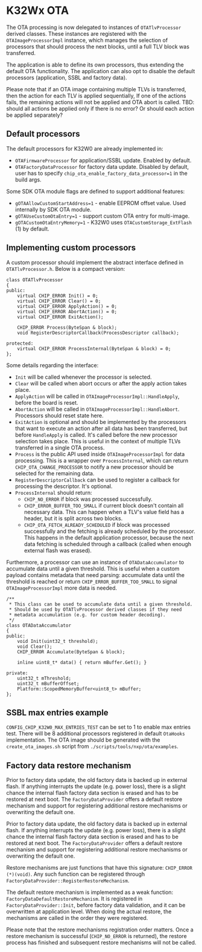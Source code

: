 # K32Wx OTA

The OTA processing is now delegated to instances of `OTATlvProcessor` derived classes.
These instances are registered with the `OTAImageProcessorImpl` instance, which manages the selection of processors that should process the next blocks, until a full TLV block was transferred.

The application is able to define its own processors, thus extending the default OTA functionality. The application can also opt to disable the default processors (application, SSBL and factory data).

Please note that if an OTA image containing multiple TLVs is transferred, then the action for each TLV is applied sequentially,
If one of the actions fails, the remaining actions will not be applied and OTA abort is called.
TBD: should all actions be applied only if there is no error? Or should each action be applied separately?

## Default processors
The default processors for K32W0 are already implemented in:
* `OTAFirmwareProcessor` for application/SSBL update. Enabled by default.
* `OTAFactoryDataProcessor` for factory data update. Disabled by default, user has to specify `chip_ota_enable_factory_data_processor=1` in the build args.

Some SDK OTA module flags are defined to support additional features:
- `gOTAAllowCustomStartAddress=1` - enable EEPROM offset value. Used internally by SDK OTA module.
- `gOTAUseCustomOtaEntry=1` - support custom OTA entry for multi-image.
- `gOTACustomOtaEntryMemory=1` - K32W0 uses `OTACustomStorage_ExtFlash` (1) by default.

## Implementing custom processors
A custom processor should implement the abstract interface defined in `OTATlvProcessor.h`. Below is a compact version:
```
class OTATlvProcessor
{
public:
    virtual CHIP_ERROR Init() = 0;
    virtual CHIP_ERROR Clear() = 0;
    virtual CHIP_ERROR ApplyAction() = 0;
    virtual CHIP_ERROR AbortAction() = 0;
    virtual CHIP_ERROR ExitAction();

    CHIP_ERROR Process(ByteSpan & block);
    void RegisterDescriptorCallback(ProcessDescriptor callback);
    
protected:
    virtual CHIP_ERROR ProcessInternal(ByteSpan & block) = 0;
};

```
Some details regarding the interface:
* `Init` will be called whenever the processor is selected.
* `Clear` will be called when abort occurs or after the apply action takes place.
* `ApplyAction` will be called in `OTAImageProcessorImpl::HandleApply`, before the board is reset.
* `AbortAction` will be called in `OTAImageProcessorImpl::HandleAbort`. Processors should reset state here.
* `ExitAction` is optional and should be implemented by the processors that want to execute an action
after all data has been transferred, but before `HandleApply` is called. It's called before the new processor selection takes place. This is useful in the context
of multiple TLVs transferred in a single OTA process.
* `Process` is the public API used inside `OTAImageProcessorImpl` for data processing.
This is a wrapper over `ProcessInternal`, which can return `CHIP_OTA_CHANGE_PROCESSOR` to notify a new processor should be selected for the remaining data.
* `RegisterDescriptorCallback` can be used to register a callback for processing the descriptor. It's optional.
* `ProcessInternal` should return:
    * `CHIP_NO_ERROR` if block was processed successfully.
    * `CHIP_ERROR_BUFFER_TOO_SMALL` if current block doesn't contain all necessary data.
This can happen when a TLV's value field has a header, but it is split across two blocks.
    * `CHIP_OTA_FETCH_ALREADY_SCHEDULED` if block was processed successfully and the fetching is already scheduled by the processor.
This happens in the default application processor, because the next data fetching is scheduled through a callback (called when enough external flash was erased).


Furthermore, a processor can use an instance of `OTADataAccumulator` to accumulate data until a given threshold.
This is useful when a custom payload contains metadata that need parsing: accumulate data until the threshold is reached or return `CHIP_ERROR_BUFFER_TOO_SMALL` to signal `OTAImageProcessorImpl` more data is needed.
```
/**
 * This class can be used to accumulate data until a given threshold.
 * Should be used by OTATlvProcessor derived classes if they need
 * metadata accumulation (e.g. for custom header decoding).
 */
class OTADataAccumulator
{
public:
    void Init(uint32_t threshold);
    void Clear();
    CHIP_ERROR Accumulate(ByteSpan & block);

    inline uint8_t* data() { return mBuffer.Get(); }

private:
    uint32_t mThreshold;
    uint32_t mBufferOffset;
    Platform::ScopedMemoryBuffer<uint8_t> mBuffer;
};
```

## SSBL max entries example
`CONFIG_CHIP_K32W0_MAX_ENTRIES_TEST` can be set to 1 to enable max entries test.
There will be 8 additional processors registered in default `OtaHooks` implementation. The OTA image should be generated with the `create_ota_images.sh` script from `./scripts/tools/nxp/ota/examples`.

## Factory data restore mechanism
Prior to factory data update, the old factory data is backed up in external flash.
If anything interrupts the update (e.g. power loss), there is a slight chance the
internal flash factory data section is erased and has to be restored at next boot.
The `FactoryDataProvider` offers a default restore mechanism and support for
registering additional restore mechanisms or overwriting the default one.

Prior to factory data update, the old factory data is backed up in external
flash. If anything interrupts the update (e.g. power loss), there is a slight
chance the internal flash factory data section is erased and has to be restored
at next boot. The `FactoryDataProvider` offers a default restore mechanism and
support for registering additional restore mechanisms or overwriting the default
one.

Restore mechanisms are just functions that have this signature:
`CHIP_ERROR (*)(void)`. Any such function can be registered through
`FactoryDataProvider::RegisterRestoreMechanism`.

The default restore mechanism is implemented as a weak function:
`FactoryDataDefaultRestoreMechanism`. It is registered in
`FactoryDataProvider::Init`, before factory data validation, and it can be
overwritten at application level. When doing the actual restore, the mechanisms
are called in the order they were registered.

Please note that the restore mechanisms registration order matters.
Once a restore mechanism is successful (`CHIP_NO_ERROR` is returned),
the restore process has finished and subsequent restore mechanisms will not be called.
